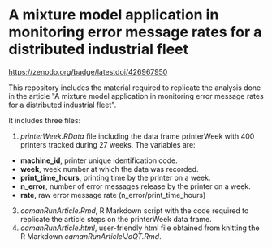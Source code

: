 # A mixture model application in monitoring error message rates for a distributed industrial fleet

https://zenodo.org/badge/latestdoi/426967950

This repository includes the material required to replicate the analysis done in the article "A mixture model application in monitoring error message
rates for a distributed industrial fleet".

It includes three files:
1. *printerWeek.RData* file including the data frame printerWeek with 400 printers tracked during 27 weeks. The variables are:
  - **machine_id**, printer unique identification code.
  - **week**, week number at which the data was recorded.
  - **print_time_hours**, printing time by the printer on a week.
  - **n_error**, number of error messages release by the printer on a week.
  - **rate**, raw error message rate (n_error/print_time_hours)
3. *camanRunArticle.Rmd*, R Markdown script with the code required to replicate the article steps on the printerWeek data frame.
4. *camanRunArticle.html*, user-friendly html file obtained from knitting the R Markdown *camanRunArticlelJoQT.Rmd*.
